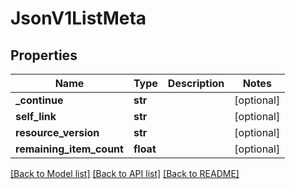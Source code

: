 # JsonV1ListMeta


## Properties
Name | Type | Description | Notes
------------ | ------------- | ------------- | -------------
**_continue** | **str** |  | [optional] 
**self_link** | **str** |  | [optional] 
**resource_version** | **str** |  | [optional] 
**remaining_item_count** | **float** |  | [optional] 

[[Back to Model list]](../README.md#documentation-for-models) [[Back to API list]](../README.md#documentation-for-api-endpoints) [[Back to README]](../README.md)



